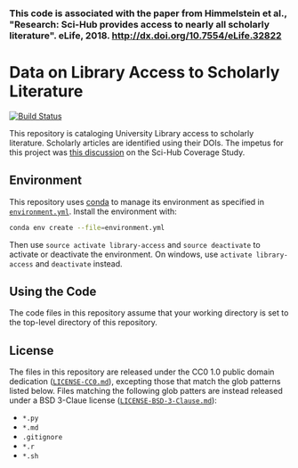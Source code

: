 
### This code is associated with the paper from Himmelstein et al., "Research: Sci-Hub provides access to nearly all scholarly literature". eLife, 2018. http://dx.doi.org/10.7554/eLife.32822


# Data on Library Access to Scholarly Literature

[![Build Status](https://travis-ci.org/greenelab/library-access.svg?branch=master)](https://travis-ci.org/greenelab/library-access)

This repository is cataloging University Library access to scholarly literature.
Scholarly articles are identified using their DOIs.
The impetus for this project was [this discussion](https://github.com/greenelab/scihub-manuscript/issues/21 "Potential followup: comparison to authorized access") on the Sci-Hub Coverage Study.

## Environment

This repository uses [conda](http://conda.pydata.org/docs/) to manage its environment as specified in [`environment.yml`](environment.yml).
Install the environment with:

```sh
conda env create --file=environment.yml
```

Then use `source activate library-access` and `source deactivate` to activate or deactivate the environment.
On windows, use `activate library-access` and `deactivate` instead.

## Using the Code

The code files in this repository assume that your working directory is set to the top-level directory of this repository.

## License

The files in this repository are released under the CC0 1.0 public domain dedication ([`LICENSE-CC0.md`](LICENSE-CC0.md)), excepting those that match the glob patterns listed below.
Files matching the following glob patters are instead released under a BSD 3-Claue license ([`LICENSE-BSD-3-Clause.md`](LICENSE-BSD-3-Clause.md)):

- `*.py`
- `*.md`
- `.gitignore`
- `*.r`
- `*.sh`

